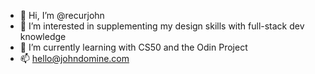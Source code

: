- 👋 Hi, I’m @recurjohn
- 👀 I’m interested in supplementing my design skills with full-stack dev knowledge
- 🌱 I’m currently learning with CS50 and the Odin Project
- 📫 hello@johndomine.com
